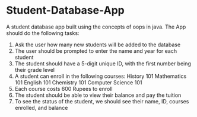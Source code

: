# Student-Database-App
A student database app built using the concepts of oops in java.
The App should do the following tasks: 
1. Ask the user how many new students will be added to the database
2. The user should be prompted to enter the name and year for each student
3. The student should have a 5-digit unique ID, with the first number being their grade level
4. A student can enroll in the following courses:
History 101
Mathematics 101
English 101
Chemistry 101
Computer Science 101
5. Each course costs 600 Rupees to enroll
6. The student should be able to view their balance and pay the tuition
7. To see the status of the student, we should see their name, ID, courses enrolled, and balance
